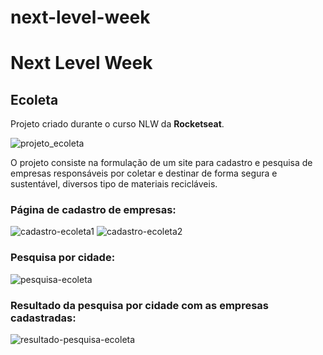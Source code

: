 # next-level-week
 <h1>Next Level Week</h1>
 
 <h2>Ecoleta</h2>
 
 Projeto criado durante o curso NLW da <strong>Rocketseat</strong>.
 
![projeto_ecoleta](https://user-images.githubusercontent.com/28743243/83954784-97f52000-a822-11ea-8e86-ed6146b0fc6f.png)

O projeto consiste na formulação de um site para cadastro e pesquisa de empresas responsáveis por coletar e destinar de forma segura e sustentável, diversos tipo de materiais recicláveis.

<h3>Página de cadastro de empresas:</h3>

![cadastro-ecoleta1](https://user-images.githubusercontent.com/28743243/83954943-0d152500-a824-11ea-92d6-89aa0622186a.png)
![cadastro-ecoleta2](https://user-images.githubusercontent.com/28743243/83954947-10a8ac00-a824-11ea-900f-8d8cdbc35e6a.png)

<h3>Pesquisa por cidade:</h3>

![pesquisa-ecoleta](https://user-images.githubusercontent.com/28743243/83955025-0cc95980-a825-11ea-9bfa-9a268e2907b0.png)

<h3>Resultado da pesquisa por cidade com as empresas cadastradas:</h3>

![resultado-pesquisa-ecoleta](https://user-images.githubusercontent.com/28743243/83955026-0f2bb380-a825-11ea-9b8a-a058f03a9177.png)
